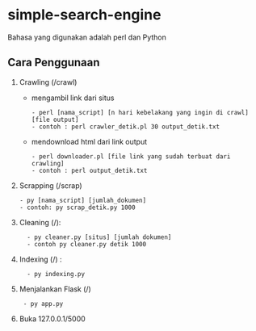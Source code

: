 # simple-search-engine

Bahasa yang digunakan adalah perl dan Python

## Cara Penggunaan
1. Crawling (/crawl)
    * mengambil link dari situs
    
          - perl [nama_script] [n hari kebelakang yang ingin di crawl] [file output]
          - contoh : perl crawler_detik.pl 30 output_detik.txt
          
    * mendownload html dari link output
    
          - perl downloader.pl [file link yang sudah terbuat dari crawling]
          - contoh : perl output_detik.txt
          
2. Scrapping (/scrap) 
   
       - py [nama_script] [jumlah_dokumen]
       - contoh: py scrap_detik.py 1000
   
3. Cleaning (/):
    
         - py cleaner.py [situs] [jumlah dokumen]
         - contoh py cleaner.py detik 1000
  
4. Indexing (/) :

         - py indexing.py
    
5.  Menjalankan Flask (/)

         - py app.py
    
6. Buka 127.0.0.1/5000
     
              
  

